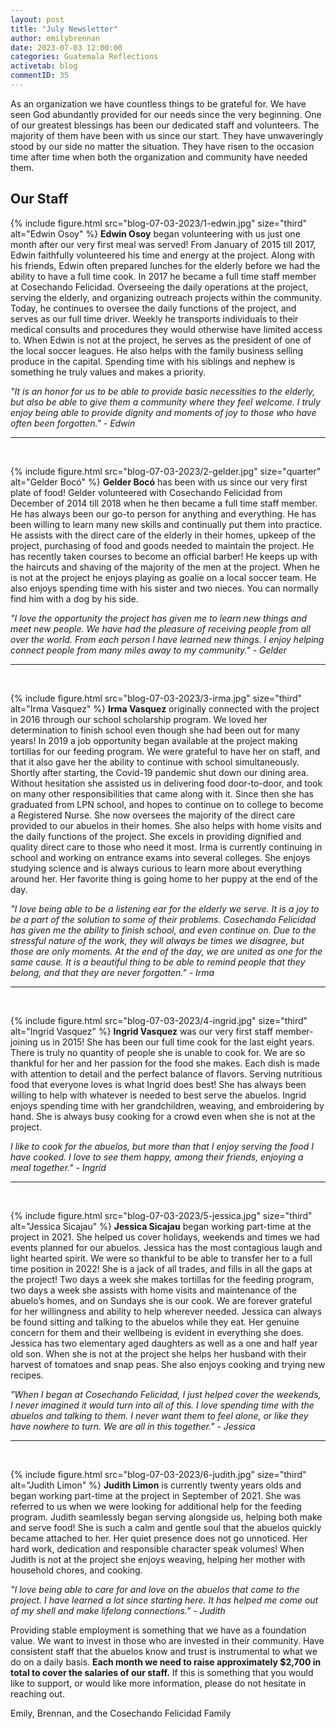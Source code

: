 ```yaml
---
layout: post
title: "July Newsletter"
author: emilybrennan
date: 2023-07-03 12:00:00
categories: Guatemala Reflections
activetab: blog
commentID: 35
---
```


As an organization we have countless things to be grateful for. We have seen God abundantly provided for our needs since the very beginning. One of our greatest blessings has been our dedicated staff and volunteers. The majority of them have been with us since our start. They have unwaveringly stood by our side no matter the situation. They have risen to the occasion time after time when both the organization and community have needed them.

## Our Staff

{% include figure.html src="blog-07-03-2023/1-edwin.jpg" size="third" alt="Edwin Osoy" %}
__Edwin Osoy__ began volunteering with us just one month after our very first meal was served! From January of 2015 till 2017, Edwin faithfully volunteered his time and energy at the project. Along with his friends, Edwin often prepared lunches for the elderly before we had the ability to have a full time cook. In 2017 he became a full time staff member at Cosechando Felicidad. Overseeing the daily operations at the project, serving the elderly, and organizing outreach projects within the community. Today, he continues to oversee the daily functions of the project, and serves as our full time driver. Weekly he transports individuals to their medical consults and procedures they would otherwise have limited access to.
When Edwin is not at the project, he serves as the president of one of the local soccer leagues. He also helps with the family business selling produce in the capital. Spending time with his siblings and nephew is something he truly values and makes a priority.

_"It is an honor for us to be able to provide basic necessities to the elderly, but also be able to give them a community where they feel welcome. I truly enjoy being able to provide dignity and moments of joy to those who have often been forgotten." - Edwin_

<hr>
<br>

{% include figure.html src="blog-07-03-2023/2-gelder.jpg" size="quarter" alt="Gelder Bocó" %}
__Gelder Bocó__ has been with us since our very first plate of food! Gelder volunteered with Cosechando Felicidad from December of 2014 till 2018 when he then became a full time staff member. He has always been our go-to person for anything and everything. He has been willing to learn many new skills and continually put them into practice. He assists with the direct care of the elderly in their homes, upkeep of the project, purchasing of food and goods needed to maintain the project. He has recently taken courses to become an official barber! He keeps up with the haircuts and shaving of the majority of the men at the project.
When he is not at the project he enjoys playing as goalie on a local soccer team. He also enjoys spending time with his sister and two nieces. You can normally find him with a dog by his side.

_"I love the opportunity the project has given me to learn new things and meet new people. We have had the pleasure of receiving people from all over the world. From each person I have learned new things. I enjoy helping connect people from many miles away to my community." - Gelder_

<hr>
<br>

{% include figure.html src="blog-07-03-2023/3-irma.jpg" size="third" alt="Irma Vasquez" %}
__Irma Vasquez__ originally connected with the project in 2016 through our school scholarship program. We loved her determination to finish school even though she had been out for many years! In 2019 a job opportunity began available at the project making tortillas for our feeding program. We were grateful to have her on staff, and that it also gave her the ability to continue with school simultaneously. Shortly after starting, the Covid-19 pandemic shut down our dining area. Without hesitation she assisted us in delivering food door-to-door, and took on many other responsibilities that came along with it. Since then she has graduated from LPN school, and hopes to continue on to college to become a Registered Nurse. She now oversees the majority of the direct care provided to our abuelos in their homes. She also helps with home visits and the daily functions of the project. She excels in providing dignified and quality direct care to those who need it most.
Irma is currently continuing in school and working on entrance exams into several colleges. She enjoys studying science and is always curious to learn more about everything around her. Her favorite thing is going home to her puppy at the end of the day.

_"I love being able to be a listening ear for the elderly we serve. It is a joy to be a part of the solution to some of their problems. Cosechando Felicidad has given me the ability to finish school, and even continue on. Due to the stressful nature of the work, they will always be times we disagree, but those are only moments. At the end of the day, we are united as one for the same cause. It is a beautiful thing to be able to remind people that they belong, and that they are never forgotten." - Irma_

<hr>
<br>

{% include figure.html src="blog-07-03-2023/4-ingrid.jpg" size="third" alt="Ingrid Vasquez" %}
__Ingrid Vasquez__ was our very first staff member- joining us in 2015! She has been our full time cook for the last eight years. There is truly no quantity of people she is unable to cook for. We are so thankful for her and her passion for the food she makes. Each dish is made with attention to detail and the perfect balance of flavors. Serving nutritious food that everyone loves is what Ingrid does best! She has always been willing to help with whatever is needed to best serve the abuelos.
Ingrid enjoys spending time with her grandchildren, weaving, and embroidering by hand. She is always busy cooking for a crowd even when she is not at the project.

_I like to cook for the abuelos, but more than that I enjoy serving the food I have cooked. I love to see them happy, among their friends, enjoying a meal together." - Ingrid_

<hr>
<br>

{% include figure.html src="blog-07-03-2023/5-jessica.jpg" size="third" alt="Jessica Sicajau" %}
__Jessica Sicajau__ began working part-time at the project in 2021. She helped us cover holidays, weekends and times we had events planned for our abuelos. Jessica has the most contagious laugh and light hearted spirit. We were so thankful to be able to transfer her to a full time position in 2022! She is a jack of all trades, and fills in all the gaps at the project! Two days a week she makes tortillas for the feeding program, two days a week she assists with home visits and maintenance of the abueloʼs homes, and on Sundays she is our cook. We are forever grateful for her willingness and ability to help wherever needed. Jessica can always be found sitting and talking to the abuelos while they eat. Her genuine concern for them and their wellbeing is evident in everything she does.
Jessica has two elementary aged daughters as well as a one and half year old son. When she is not at the project she helps her husband with their harvest of tomatoes and snap peas. She also enjoys cooking and trying new recipes.

_"When I began at Cosechando Felicidad, I just helped cover the weekends, I never imagined it would turn into all of this. I love spending time with the abuelos and talking to them. I never want them to feel alone, or like they have nowhere to turn. We are all in this together." - Jessica_

<hr>
<br>

{% include figure.html src="blog-07-03-2023/6-judith.jpg" size="third" alt="Judith Limon" %}
__Judith Limon__ is currently twenty years olds and began working part-time at the project in September of 2021. She was referred to us when we were looking for additional help for the feeding program. Judith seamlessly began serving alongside us, helping both make and serve food! She is such a calm and gentle soul that the abuelos quickly became attached to her. Her quiet presence does not go unnoticed. Her hard work, dedication and responsible character speak volumes!
When Judith is not at the project she enjoys weaving, helping her mother with household chores, and cooking.

_"I love being able to care for and love on the abuelos that come to the project. I have learned a lot since starting here. It has helped me come out of my shell and make lifelong connections." - Judith_

Providing stable employment is something that we have as a foundation value. We want to invest in those who are invested in their community. Have consistent staff that the abuelos know and trust is instrumental to what we do on a daily basis. __Each month we need to raise approximately $2,700 in total to cover the salaries of our staff.__ If this is something that you would like to support, or would like more information, please do not hesitate in reaching out.

<p class="meta">
Emily, Brennan, and the Cosechando Felicidad Family 
</p>
